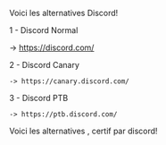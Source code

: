 Voici les alternatives Discord!

1 - Discord Normal


-> https://discord.com/


2 - Discord Canary

```
-> https://canary.discord.com/
```

3 - Discord PTB

```
-> https://ptb.discord.com/
```

Voici les alternatives , certif par discord!
